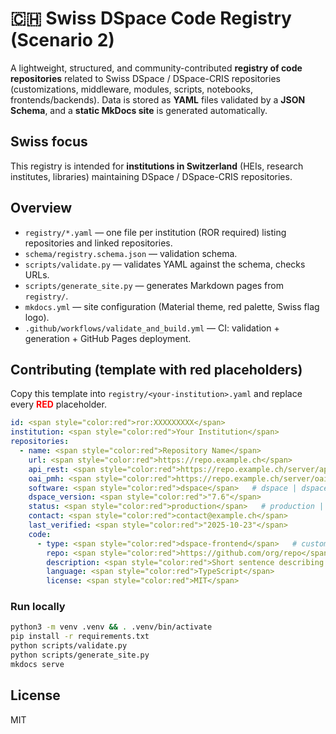 # 🇨🇭 Swiss DSpace Code Registry (Scenario 2)

A lightweight, structured, and community-contributed **registry of code repositories** related to Swiss DSpace / DSpace-CRIS repositories
(customizations, middleware, modules, scripts, notebooks, frontends/backends). Data is stored as **YAML** files validated by a **JSON Schema**,
and a **static MkDocs site** is generated automatically.

## Swiss focus
This registry is intended for **institutions in Switzerland** (HEIs, research institutes, libraries) maintaining DSpace / DSpace-CRIS repositories.

## Overview
- `registry/*.yaml` — one file per institution (ROR required) listing repositories and linked repositories.
- `schema/registry.schema.json` — validation schema.
- `scripts/validate.py` — validates YAML against the schema, checks URLs.
- `scripts/generate_site.py` — generates Markdown pages from `registry/`.
- `mkdocs.yml` — site configuration (Material theme, red palette, Swiss flag logo).
- `.github/workflows/validate_and_build.yml` — CI: validation + generation + GitHub Pages deployment.

## Contributing (template with red placeholders)
Copy this template into `registry/<your-institution>.yaml` and replace every
<b><span style="color:red">RED</span></b> placeholder.

```yaml
id: <span style="color:red">ror:XXXXXXXXX</span>
institution: <span style="color:red">Your Institution</span>
repositories:
  - name: <span style="color:red">Repository Name</span>
    url: <span style="color:red">https://repo.example.ch</span>
    api_rest: <span style="color:red">https://repo.example.ch/server/api</span>
    oai_pmh: <span style="color:red">https://repo.example.ch/server/oai/</span>
    software: <span style="color:red">dspace</span>   # dspace | dspace-cris
    dspace_version: <span style="color:red">"7.6"</span>
    status: <span style="color:red">production</span>   # production | pilot | archived
    contact: <span style="color:red">contact@example.ch</span>
    last_verified: <span style="color:red">"2025-10-23"</span>
    code:
      - type: <span style="color:red">dspace-frontend</span>   # customization | module | middleware | simple-script | notebook | dspace-frontend | dspace-backend
        repo: <span style="color:red">https://github.com/org/repo</span>
        description: <span style="color:red">Short sentence describing the repository.</span>
        language: <span style="color:red">TypeScript</span>
        license: <span style="color:red">MIT</span>
```

### Run locally
```bash
python3 -m venv .venv && . .venv/bin/activate
pip install -r requirements.txt
python scripts/validate.py
python scripts/generate_site.py
mkdocs serve
```

## License
MIT
